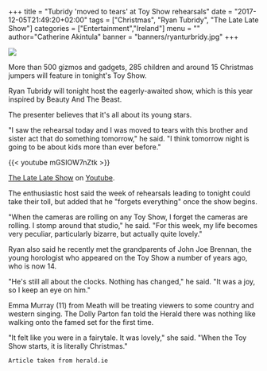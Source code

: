 +++
title = "Tubridy 'moved to tears' at Toy Show rehearsals"
date = "2017-12-05T21:49:20+02:00"
tags = ["Christmas", "Ryan Tubridy", "The Late Late Show"]
categories = ["Entertainment","Ireland"]
menu = ""
author="Catherine Akintula"
banner = "banners/ryanturbridy.jpg"
+++

![](/banners/ryanturbridy.jpg) 

More than 500 gizmos and gadgets, 285 children and around 15 Christmas jumpers will feature in tonight's Toy Show.

Ryan Tubridy will tonight host the eagerly-awaited show, which is this year inspired by Beauty And The Beast.

The presenter believes that it's all about its young stars.

"I saw the rehearsal today and I was moved to tears with this brother and sister act that do something tomorrow," he said. "I think tomorrow night is going to be about kids more than ever before."


{{< youtube mGSIOW7nZtk >}}

[The Late Late Show](https://www.youtube.com/watch?v=mGSIOW7nZtk)  on [Youtube](https://www.youtube.com/watch?v=mGSIOW7nZtk).



The enthusiastic host said the week of rehearsals leading to tonight could take their toll, but added that he "forgets everything" once the show begins.

"When the cameras are rolling on any Toy Show, I forget the cameras are rolling. I stomp around that studio," he said. "For this week, my life becomes very peculiar, particularly bizarre, but actually quite lovely."

Ryan also said he recently met the grandparents of John Joe Brennan, the young horologist who appeared on the Toy Show a number of years ago, who is now 14.

"He's still all about the clocks. Nothing has changed," he said. "It was a joy, so I keep an eye on him."

Emma Murray (11) from Meath will be treating viewers to some country and western singing. The Dolly Parton fan told the Herald there was nothing like walking onto the famed set for the first time.

"It felt like you were in a fairytale. It was lovely," she said. "When the Toy Show starts, it is literally Christmas."

```
Article taken from herald.ie
```
